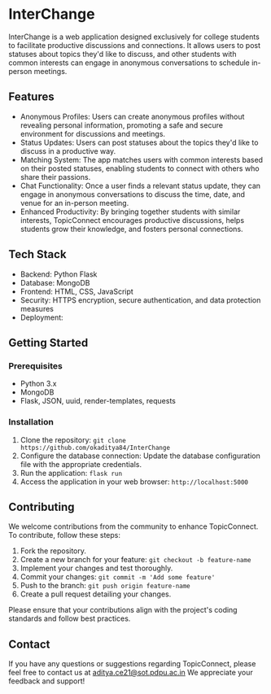 # InterChange

InterChange is a web application designed exclusively for college students to facilitate productive discussions and connections. It allows users to post statuses about topics they'd like to discuss, and other students with common interests can engage in anonymous conversations to schedule in-person meetings.

## Features

- Anonymous Profiles: Users can create anonymous profiles without revealing personal information, promoting a safe and secure environment for discussions and meetings.
- Status Updates: Users can post statuses about the topics they'd like to discuss in a productive way.
- Matching System: The app matches users with common interests based on their posted statuses, enabling students to connect with others who share their passions.
- Chat Functionality: Once a user finds a relevant status update, they can engage in anonymous conversations to discuss the time, date, and venue for an in-person meeting.
- Enhanced Productivity: By bringing together students with similar interests, TopicConnect encourages productive discussions, helps students grow their knowledge, and fosters personal connections.

## Tech Stack

- Backend: Python Flask
- Database: MongoDB
- Frontend: HTML, CSS, JavaScript
- Security: HTTPS encryption, secure authentication, and data protection measures
- Deployment: <Platform to be decided>

## Getting Started

### Prerequisites

- Python 3.x
- MongoDB 
- Flask, JSON, uuid, render-templates, requests

### Installation

1. Clone the repository: `git clone https://github.com/okaditya84/InterChange`
2. Configure the database connection: Update the database configuration file with the appropriate credentials.
3. Run the application: `flask run`
4. Access the application in your web browser: `http://localhost:5000`

## Contributing

We welcome contributions from the community to enhance TopicConnect. To contribute, follow these steps:

1. Fork the repository.
2. Create a new branch for your feature: `git checkout -b feature-name`
3. Implement your changes and test thoroughly.
4. Commit your changes: `git commit -m 'Add some feature'`
5. Push to the branch: `git push origin feature-name`
6. Create a pull request detailing your changes.

Please ensure that your contributions align with the project's coding standards and follow best practices.

## Contact

If you have any questions or suggestions regarding TopicConnect, please feel free to contact us at aditya.ce21@sot.pdpu.ac.in 
We appreciate your feedback and support!

